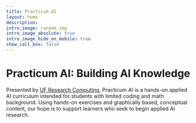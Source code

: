 ```yaml
---
title: Practicum AI
layout: home
description: 
intro_image: random_img
intro_image_absolute: true
intro_image_hide_on_mobile: true
show_call_box: false
---
```


# Practicum AI: Building AI Knowledge

Presented by [UF Research Computing](https://www.rc.ufl.edu/), Practicum AI is a hands-on applied AI curriculum intended for students with limited coding and math background. Using hands-on exercises and graphically based, conceptual content, our hope is to support learners who seek to begin applied AI research.
